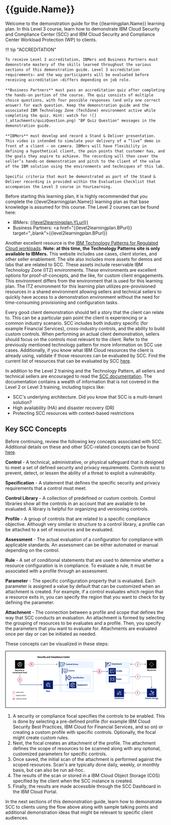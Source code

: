 # {{guide.Name}}

Welcome to the demonstration guide for the {{learningplan.Name}} learning plan. In this Level 3 course, learn how to demonstrate IBM Cloud Security and Compliance Center (SCC) and IBM Cloud Security and Compliance Center Workload Protection (WP) to clients. 

!!! tip "ACCREDITATION"
    
    To receive Level 3 accreditation, IBMers and Business Partners must demonstrate mastery of the skills learned throughout the various sections of this demonstration guide. Level 3 accreditation requirements— and the way participants will be evaluated before receiving accreditation —differs depending on job role.

    **Business Partners** must pass an accreditation quiz after completing the hands-on portion of the course. The quiz consists of multiple choice questions, with four possible responses (and only one correct answer) for each question. Keep the demonstration guide and the associated IBM Technology Zone (TechZone) environment active while completing the quiz. Hint: watch for ![](_attachments/quizQuestion.png) "BP Quiz Question" messages in the demonstration guide.

    **IBMers** must develop and record a Stand & Deliver presentation. This video is intended to simulate your delivery of a “live” demo in front of a client — on camera. IBMers will have flexibility in defining a hypothetical client, the pain points that customer has, and the goals they aspire to achieve. The recording will then cover the seller’s hands-on demonstration and pitch to the client of the value of the IBM solution using the environments and techniques of this lab.

    Specific criteria that must be demonstrated as part of the Stand & Deliver recording is provided within the Evaluation Checklist that accompanies the Level 3 course in YourLearning.

Before starting this learning plan, it is highly recommended that you complete the {{level2learningplan.Name}} learning plan as that base knowledge is assumed for this course. The Level 2 courses can be found here:

- IBMers: <a href="{{level2learningplan.YLurl}}" target="_blank">{{level2learningplan.YLurl}}</a>
- Business Partners: <a href="{{level2learningplan.BPurl}} target="_blank">{{level2learningplan.BPurl}}</a>

Another excellent resource is the <a href="https://pages.github.ibm.com/IBM-Cloud-Satellite-and-PaaS-Community/technology-pattern-scc/" target="_blank">IBM Technology Patterns for Regulated Cloud workloads</a>. **Note: at this time, the Technology Patterns site is only available to IBMers.** This website includes use cases, client stories, and other seller enablement. The site also includes more assets for demos and labs that are related to SCC. These assets include reservable IBM Technology Zone (ITZ) environments. These environments are excellent options for proof-of-concepts, and the like, for custom client engagements. This environment differs from the environment that is used for this learning plan. The ITZ environment for this learning plan utilizes pre-provisioned resources in a shared environment allowing sellers and technical sellers to quickly have access to a demonstration environment without the need for time-consuming provisioning and configuration tasks.

Every good client demonstration should tell a story that the client can relate to. This can be a particular pain point the client is experiencing or a common industry scenario. SCC includes both industry specific (for example Financial Services), cross-industry controls, and the ability to build custom controls. When performing an actual client demonstration, sellers should focus on the controls most relevant to the client. Refer to the previously mentioned technology pattern for more information on SCC use cases. Additionally, if you know what IBM Cloud resources the client is already using, validate if those resources can be evaluated by SCC. Find the current list of resources that can be evaluated by SCC <a href="https://cloud.ibm.com/docs/security-compliance?topic=security-compliance-scannable-components&interface=ui" target="_blank">here</a>.

In addition to the Level 2 training and the Technology Pattern, all sellers and technical sellers are encouraged to read the <a href="https://cloud.ibm.com/docs/security-compliance?topic=security-compliance-getting-started&interface=ui" target="_blank">SCC documentation</a>. The documentation contains a wealth of information that is not covered in the Level 2 or Level 3 training, including topics like:

  - SCC's underlying architecture. Did you know that SCC is a multi-tenant solution?
  - High availability (HA) and disaster recovery (DR)
  - Protecting SCC resources with context-based restrictions

## Key SCC Concepts
Before continuing, review the following key concepts associated with SCC. Additional details on these and other SCC-related concepts can be found <a href="https://cloud.ibm.com/docs/security-compliance?topic=security-compliance-posture-management" target="_blank">here</a>.

**Control** - A technical, administrative, or physical safeguard that is designed to meet a set of defined security and privacy requirements. Controls exist to prevent, detect, or lessen the ability of a threat to exploit a vulnerability.

**Specification** - A statement that defines the specific security and privacy requirements that a control must meet.

**Control Library** - A collection of predefined or custom controls. Control libraries show all the controls in an account that are available to be evaluated. A library is helpful for organizing and versioning controls. 

**Profile** - A group of controls that are related to a specific compliance objective. Although very similar in structure to a control library, a profile can be attached to a set of resources and be evaluated. 

**Assessment** - The actual evaluation of a configuration for compliance with applicable standards. An assessment can be either automated or manual depending on the control. 

**Rule** - A set of conditional statements that are used to determine whether a resource configuration is in compliance. To evaluate a rule, it must be associated with a profile through an assessment.

**Parameter** - The specific configuration property that is evaluated. Each parameter is assigned a value by default that can be customized when an attachment is created. For example, if a control evaluates which region that a resource exits in, you can specify the region that you want to check for by defining the parameter.

**Attachment** - The connection between a profile and scope that defines the way that SCC conducts an evaluation. An attachment is formed by selecting the grouping of resources to be evaluates and a profile. Then, you specify the parameters that you want to evaluate for. Attachments are evaluated once per day or can be initiated as needed.

These concepts can be visualized in these steps:

![](_attachments/SCC-flow-1.png)

1. A security or compliance focal specifies the controls to be enabled. This is done by selecting a pre-defined profile (for example IBM Cloud Security Best Practices, IBM Cloud for Financial Services, and so on) or creating a custom profile with specific controls. Optionally, the focal might create custom rules.
2. Next, the focal creates an attachment of the profile. The attachment defines the scope of resources to be scanned along with any optional, customized parameters for specific controls.
3. Once saved, the initial scan of the attachment is performed against the scoped resources. Scan's are typically done daily, weekly, or monthly basis, but can also be run ad-hoc.
4. The results of the scan or stored in a IBM Cloud Object Storage (COS) specified by the client when the SCC instance is created.
5. Finally, the results are made accessible through the SCC Dashboard in the IBM Cloud Portal.

In the next sections of this demonstration guide, learn how to demonstrate SCC to clients using the flow above along with sample talking points and additional demonstration ideas that might be relevant to specific client audiences.